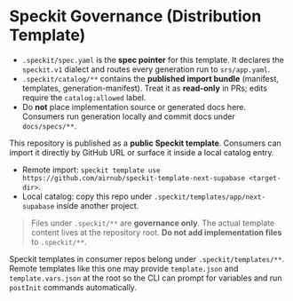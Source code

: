 # Speckit Governance (Distribution Template)

- `.speckit/spec.yaml` is the **spec pointer** for this template. It declares the `speckit.v1` dialect and routes every generation run to `srs/app.yaml`.
- `.speckit/catalog/**` contains the **published import bundle** (manifest, templates, generation-manifest). Treat it as **read-only** in PRs; edits require the `catalog:allowed` label.
- Do **not** place implementation source or generated docs here. Consumers run generation locally and commit docs under `docs/specs/**`.

This repository is published as a **public Speckit template**. Consumers can import it directly by GitHub URL or surface it inside a local catalog entry.

- Remote import: `speckit template use https://github.com/airnub/speckit-template-next-supabase <target-dir>`.
- Local catalog: copy this repo under `.speckit/templates/app/next-supabase` inside another project.

> Files under `.speckit/**` are **governance only**. The actual template content lives at the repository root. **Do not add implementation files** to `.speckit/**`.

Speckit templates in consumer repos belong under `.speckit/templates/**`. Remote templates like this one may provide `template.json` and `template.vars.json` at the root so the CLI can prompt for variables and run `postInit` commands automatically.
